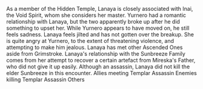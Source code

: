 As a member of the Hidden Temple, Lanaya is closely associated with Inai, the  Void Spirit, whom she considers her master.
Yurnero had a romantic relationship with Lanaya, but the two apparently broke up after he did something to upset her. While Yurnero appears to have moved on, he still feels sadness. Lanaya feels jilted and has not gotten over the breakup. She is quite angry at Yurnero, to the extent of threatening violence, and attempting to make him jealous.
Lanaya has met other Ascended Ones aside from Grimstroke.
Lanaya's relationship with the Sunbreeze Family comes from her attempt to recover a certain artefact from Mireska's Father, who did not give it up easily. Although an assassin, Lanaya did not kill the elder Sunbreeze in this encounter.
Allies meeting Templar Assassin
Enemies killing Templar Assassin
Others

